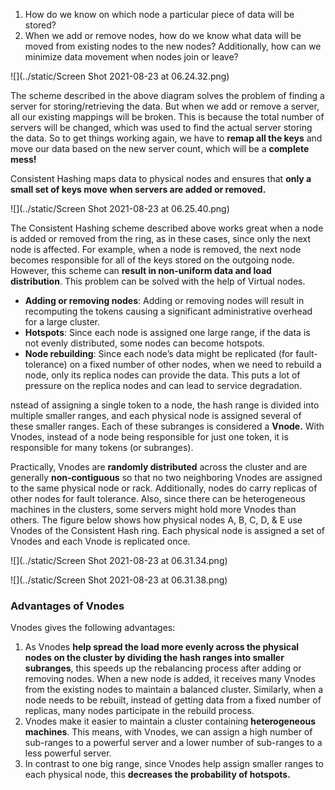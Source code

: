 1. How do we know on which node a particular piece of data will be stored?
2. When we add or remove nodes, how do we know what data will be moved from existing nodes to the new nodes? Additionally, how can we minimize data movement when nodes join or leave?

![](../static/Screen Shot 2021-08-23 at 06.24.32.png)

The scheme described in the above diagram solves the problem of finding a server for storing/retrieving the data. But when we add or remove a server, all our existing mappings will be broken. This is because the total number of servers will be changed, which was used to find the actual server storing the data. So to get things working again, we have to **remap all the keys** and move our data based on the new server count, which will be a **complete mess!**



 Consistent Hashing maps data to physical nodes and ensures that **only a small set of keys move when servers are added or removed.**

![](../static/Screen Shot 2021-08-23 at 06.25.40.png)

The Consistent Hashing scheme described above works great when a node is added or removed from the ring, as in these cases, since only the next node is affected. For example, when a node is removed, the next node becomes responsible for all of the keys stored on the outgoing node. However, this scheme can **result in non-uniform data and load distribution**. This problem can be solved with the help of Virtual nodes.



- **Adding or removing nodes**: Adding or removing nodes will result in recomputing the tokens causing a significant administrative overhead for a large cluster.
- **Hotspots**: Since each node is assigned one large range, if the data is not evenly distributed, some nodes can become hotspots.
- **Node rebuilding**: Since each node’s data might be replicated (for fault-tolerance) on a fixed number of other nodes, when we need to rebuild a node, only its replica nodes can provide the data. This puts a lot of pressure on the replica nodes and can lead to service degradation.



nstead of assigning a single token to a node, the hash range is divided into multiple smaller ranges, and each physical node is assigned several of these smaller ranges. Each of these subranges is considered a **Vnode.** With Vnodes, instead of a node being responsible for just one token, it is responsible for many tokens (or subranges).



Practically, Vnodes are **randomly distributed** across the cluster and are generally **non-contiguous** so that no two neighboring Vnodes are assigned to the same physical node or rack. Additionally, nodes do carry replicas of other nodes for fault tolerance. Also, since there can be heterogeneous machines in the clusters, some servers might hold more Vnodes than others. The figure below shows how physical nodes A, B, C, D, & E use Vnodes of the Consistent Hash ring. Each physical node is assigned a set of Vnodes and each Vnode is replicated once.

![](../static/Screen Shot 2021-08-23 at 06.31.34.png)



![](../static/Screen Shot 2021-08-23 at 06.31.38.png)

### Advantages of Vnodes

Vnodes gives the following advantages:

1. As Vnodes **help spread the load more evenly across the physical nodes on the cluster by dividing the hash ranges into smaller subranges**, this speeds up the rebalancing process after adding or removing nodes. When a new node is added, it receives many Vnodes from the existing nodes to maintain a balanced cluster. Similarly, when a node needs to be rebuilt, instead of getting data from a fixed number of replicas, many nodes participate in the rebuild process.
2. Vnodes make it easier to maintain a cluster containing **heterogeneous machines**. This means, with Vnodes, we can assign a high number of sub-ranges to a powerful server and a lower number of sub-ranges to a less powerful server.
3. In contrast to one big range, since Vnodes help assign smaller ranges to each physical node, this **decreases the probability of hotspots.**

